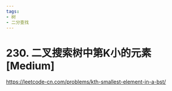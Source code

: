 ```yaml
---
tags:
- 树
- 二分查找
---
```


# 230. 二叉搜索树中第K小的元素 [Medium]

<https://leetcode-cn.com/problems/kth-smallest-element-in-a-bst/>
